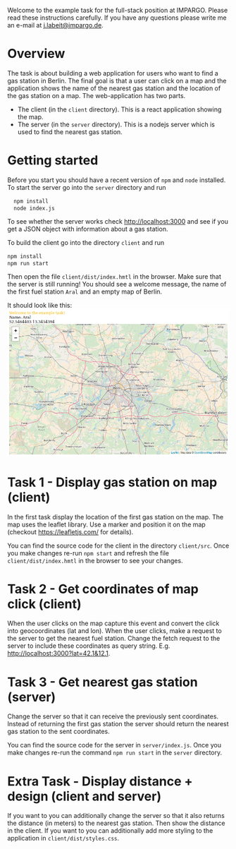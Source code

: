 Welcome to the example task for the full-stack position at IMPARGO. Please read these instructions
carefully. If you have any questions please write me an e-mail at
j.labeit@impargo.de.

# Overview
The task is about building a web application for users who want to find a gas
station in Berlin. The final goal is that a user can click on a map and the
application shows the name of the nearest gas station and the location of the
gas station on a map. The web-application has two parts.
 - The client (in the `client` directory). This is a react application showing the map.
 - The server (in the `server` directory). This is a nodejs server which is used to find the
   nearest gas station.

# Getting started
Before you start you should have a recent version of `npm` and `node`
installed.
To start the server go into the `server` directory and run
```
  npm install
  node index.js
```
To see whether the server works check <http://localhost:3000> and see if you get a JSON object
with information about a gas station.

To build the client go into the directory `client` and run
```
npm install
npm run start
```
Then open the file `client/dist/index.hmtl` in the browser. Make sure that the
server is still running! You should see a welcome message, the name of the
first fuel station `Aral` and an empty map of Berlin.

It should look like this: ![Screenshot](./screenshot.png)

# Task 1 - Display gas station on map (client)
In the first task display the location of the first gas station on the map. The
map uses the leaflet library.  Use a marker and position it on the map
(checkout https://leafletjs.com/ for details).

You can find the source code for the client in the directory `client/src`. Once
you make changes re-run `npm start` and refresh the file
`client/dist/index.hmtl` in the browser to see your changes.

# Task 2 - Get coordinates of map click (client)
When the user clicks on the map capture this event and convert the click into
geocoordinates (lat and lon). When the user clicks, make a request to the
server to get the nearest fuel station. Change the fetch request to the server
to include these coordinates as query string. E.g.
<http://localhost:3000?lat=42.1&12.1>.

# Task 3 - Get nearest gas station (server)
Change the server so that it can receive the previously sent coordinates.
Instead of returning the first gas station the server should return the nearest
gas station to the sent coordinates.

You can find the source code for the server in `server/index.js`. Once you make
changes re-run the command `npm run start` in the `server` directory.

# Extra Task - Display distance + design (client and server)
If you want to you can additionally change the server so that it also returns
the distance (in meters) to the nearest gas station. Then show the distance in
the client. If you want to you can additionally add more styling to the
application in `client/dist/styles.css`.
